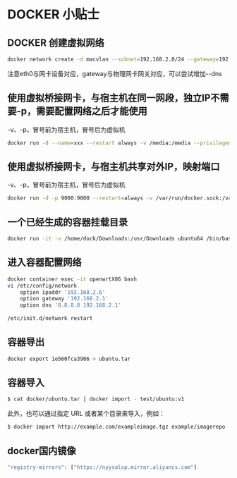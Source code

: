 # DOCKER 小贴士

## DOCKER 创建虚拟网络
```bash
docker network create -d macvlan --subnet=192.168.2.0/24 --gateway=192.168.2.1  -o parent=eth0 macnet
```
注意eth0与网卡设备对应，gateway与物理网卡网关对应，可以尝试增加--dns

## 使用虚拟桥接网卡，与宿主机在同一网段，独立IP不需要-p，需要配置网络之后才能使用
-v、-p，冒号前为宿主机，冒号后为虚拟机
```bash
docker run -d --name=xxx --restart always -v /media:/media --privileged --network macnet --ip 192.168.2.7 sulinggg/xxx:x86_64  /sbin/init
```

## 使用虚拟桥接网卡，与宿主机共享对外IP，映射端口
-v、-p，冒号前为宿主机，冒号后为虚拟机
```bash
docker run -d -p 9000:9000 --restart=always -v /var/run/docker.sock:/var/run/docker.sock --name prtainer-test portainer/portainer
```

## 一个已经生成的容器挂载目录
```bash
docker run -it -v /home/dock/Downloads:/usr/Downloads ubuntu64 /bin/bash
```

## 进入容器配置网络
```bash
docker container exec -it openwrtX86 bash
vi /etc/config/network
	option ipaddr '192.168.2.6'                                                                                                                         
	option gateway '192.168.2.1'                                                                                                                         
	option dns '8.8.8.8 192.168.2.1'                                                                                                                         
 
/etc/init.d/network restart
```


## 容器导出
```bash
docker export 1e560fca3906 > ubuntu.tar
```

## 容器导入
```bash
$ cat docker/ubuntu.tar | docker import - test/ubuntu:v1
```
此外，也可以通过指定 URL 或者某个目录来导入，例如：
```bash
$ docker import http://example.com/exampleimage.tgz example/imagerepo
```
## docker国内镜像
```js
"registry-mirrors": ["https://nyysalxp.mirror.aliyuncs.com"]
```
